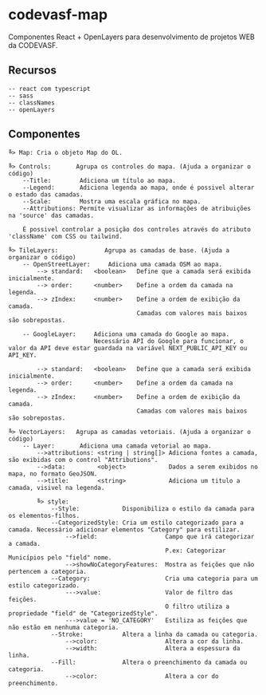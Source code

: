 # codevasf-map
Componentes React + OpenLayers para desenvolvimento de projetos WEB da CODEVASF.

## Recursos
    -- react com typescript 
    -- sass 
    -- classNames 
    -- openLayers

## Componentes
    ╚> Map: Cria o objeto Map do OL.

    ╚> Controls:       Agrupa os controles do mapa. (Ajuda a organizar o código)
        --Title:        Adiciona um título ao mapa.
        --Legend:       Adiciona legenda ao mapa, onde é possivel alterar o estado das camadas.
        --Scale:        Mostra uma escala gráfica no mapa.
        --Attributions: Permite visualizar as informações de atribuições na 'source' das camadas.

        É possivel controlar a posição dos controles através do atributo 'className' com CSS ou tailwind.
    
    ╚> TileLayers:             Agrupa as camadas de base. (Ajuda a organizar o código)
        -- OpenStreetLayer:     Adiciona uma camada OSM ao mapa.
            --> standard:   <boolean>   Define que a camada será exibida inicialmente.
            --> order:      <number>    Define a ordem da camada na legenda.
            --> zIndex:     <number>    Define a ordem de exibição da camada. 
                                        Camadas com valores mais baixos são sobrepostas.

        -- GoogleLayer:     Adiciona uma camada do Google ao mapa.
                            Necessário API do Google para funcionar, o valor da API deve estar guardada na variável NEXT_PUBLIC_API_KEY ou API_KEY.
            
            --> standard:   <boolean>   Define que a camada será exibida inicialmente.
            --> order:      <number>    Define a ordem da camada na legenda.
            --> zIndex:     <number>    Define a ordem de exibição da camada. 
                                        Camadas com valores mais baixos são sobrepostas.
    
    ╚> VectorLayers:   Agrupa as camadas vetoriais. (Ajuda a organizar o código)
        -- Layer:       Adiciona uma camada vetorial ao mapa.
            -->attributions: <string | string[]> Adiciona fontes a camada, são exibidas com o control "Attributions".
            -->data:         <object>            Dados a serem exibidos no mapa, no formato GeoJSON. 
            -->title:        <string>            Adiciona um titulo a camada, visivel na legenda.

            ╚> style:
                --Style:            Disponibiliza o estilo da camada para os elementos-filhos.
                --CategorizedStyle: Cria um estilo categorizado para a camada. Necessário adicionar elementos "Category" para estilizar.
                    -->field:                   Campo que irá categorizar a camada. 
                                                P.ex: Categorizar Municípios pelo "field" nome.
                    -->showNoCategoryFeatures:  Mostra as feições que não pertencem a categoria.
                --Category:                     Cria uma categoria para um estilo categorizado.
                    --->value:                  Valor de filtro das feições.
                                                O filtro utiliza a propriedade "field" de "CategorizedStyle".
                    --->value = 'NO_CATEGORY'   Estiliza as feições que não estão em nenhuma categoria.
                --Stroke:           Altera a linha da camada ou categoria.
                    -->color:                   Altera a cor da linha.
                    -->width:                   Altera a espessura da linha.
                --Fill:             Altera o preenchimento da camada ou categoria.
                    -->color:                   Altera a cor do preenchimento.

                